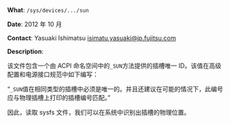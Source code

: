 **What**: `/sys/devices/.../sun`

**Date**: 2012 年 10 月

**Contact**: Yasuaki Ishimatsu <isimatu.yasuaki@jp.fujitsu.com>

**Description**:

该文件包含一个由 ACPI 命名空间中的`_SUN`方法提供的插槽唯一 ID。该值在高级配置和电源接口规范中如下编写：

“`_SUN`值在相同类型的插槽中必须是唯一的。并且还建议在可能的情况下，此编号应与物理插槽上打印的插槽编号匹配。”

因此，读取 sysfs 文件，我们可以在系统中识别出插槽的物理位置。